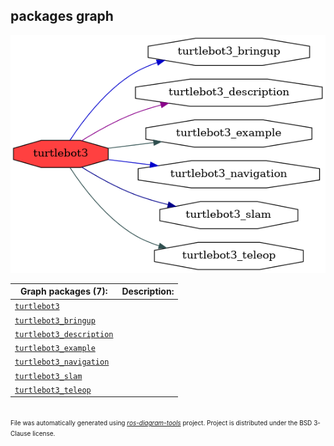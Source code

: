 <!--
File was automatically generated using 'ros-diagram-tools' project.
Project is distributed under the BSD 3-Clause license.
-->

## packages graph

[![turtlebot3](turtlebot3.png "turtlebot3")](turtlebot3.png)

| Graph packages (7): | Description: |
| ----------------------------------- | ------------ |
| [`turtlebot3`](turtlebot3.html) |  |
| [`turtlebot3_bringup`](turtlebot3_bringup.html) |  |
| [`turtlebot3_description`](turtlebot3_description.html) |  |
| [`turtlebot3_example`](turtlebot3_example.html) |  |
| [`turtlebot3_navigation`](turtlebot3_navigation.html) |  |
| [`turtlebot3_slam`](turtlebot3_slam.html) |  |
| [`turtlebot3_teleop`](turtlebot3_teleop.html) |  |


</br>
<font size="1">
File was automatically generated using <a href="https://github.com/anetczuk/ros-diagram-tools"><i>ros-diagram-tools</i></a> project.
Project is distributed under the BSD 3-Clause license.
</font>
